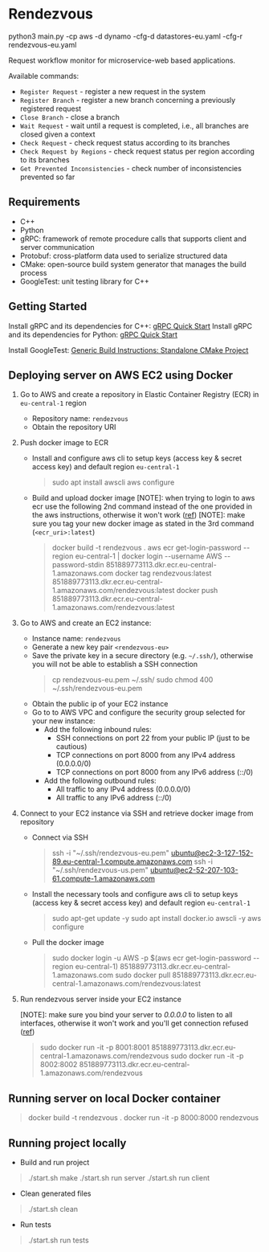 # Rendezvous

python3 main.py -cp aws -d dynamo -cfg-d datastores-eu.yaml -cfg-r rendezvous-eu.yaml

Request workflow monitor for microservice-web based applications.

Available commands:

- `Register Request` - register a new request in the system
- `Register Branch` - register a new branch concerning a previously registered request
- `Close Branch` - close a branch
- `Wait Request` - wait until a request is completed, i.e., all branches are closed given a context
- `Check Request` - check request status according to its branches
- `Check Request by Regions` - check request status per region according to its branches
- `Get Prevented Inconsistencies` - check number of inconsistencies prevented so far

## Requirements

- C++
- Python
- gRPC: framework of remote procedure calls that supports client and server communication
- Protobuf: cross-platform data used to serialize structured data
- CMake: open-source build system generator that manages the build process
- GoogleTest: unit testing library for C++

## Getting Started

Install gRPC and its dependencies for C++: [gRPC Quick Start](https://grpc.io/docs/languages/cpp/quickstart/#install-grpc)
Install gRPC and its dependencies for Python: [gRPC Quick Start](https://grpc.io/docs/languages/python/quickstart/)

Install GoogleTest: [Generic Build Instructions: Standalone CMake Project](https://github.com/google/googletest/blob/main/googletest/README.md#standalone-cmake-project)

## Deploying server on AWS EC2 using Docker

1. Go to AWS and create a repository in Elastic Container Registry (ECR) in `eu-central-1` region
    - Repository name: `rendezvous`
    - Obtain the repository URI

2. Push docker image to ECR
    - Install and configure aws cli to setup keys (access key & secret access key) and default region `eu-central-1`
        > sudo apt install awscli
        > aws configure
    - Build and upload docker image
    [NOTE]: when trying to login to aws ecr use the following 2nd command instead of the one provided in the aws instructions, otherwise it won't work ([ref](https://stackoverflow.com/questions/60583847/aws-ecr-saying-cannot-perform-an-interactive-login-from-a-non-tty-device-after))
    [NOTE]: make sure you tag your new docker image as stated in the 3rd command (`<ecr_uri>:latest`)
        > docker build -t rendezvous .
        > aws ecr get-login-password --region eu-central-1 | docker login --username AWS --password-stdin 851889773113.dkr.ecr.eu-central-1.amazonaws.com
        > docker tag rendezvous:latest 851889773113.dkr.ecr.eu-central-1.amazonaws.com/rendezvous:latest
        > docker push 851889773113.dkr.ecr.eu-central-1.amazonaws.com/rendezvous:latest

3. Go to AWS and create an EC2 instance:
    - Instance name: `rendezvous`
    - Generate a new key pair `<rendezvous-eu>`
    - Save the private key in a secure directory (e.g. `~/.ssh/`), otherwise you will not be able to establish a SSH connection
        > cp rendezvous-eu.pem ~/.ssh/
        > sudo chmod 400 ~/.ssh/rendezvous-eu.pem
    - Obtain the public ip of your EC2 instance
    - Go to to AWS VPC and configure the security group selected for your new instance:
      - Add the following inbound rules:
        - SSH connections on port 22 from your public IP (just to be cautious)
        - TCP connections on port 8000 from any IPv4 address (0.0.0.0/0)
        - TCP connections on port 8000 from any IPv6 address (::/0)
      - Add the following outbound rules:
        - All traffic to any IPv4 address (0.0.0.0/0)
        - All traffic to any IPv6 address (::/0)

4. Connect to your EC2 instance via SSH and retrieve docker image from repository
    - Connect via SSH
        > ssh -i "~/.ssh/rendezvous-eu.pem" ubuntu@ec2-3-127-152-89.eu-central-1.compute.amazonaws.com
        > ssh -i "~/.ssh/rendezvous-us.pem" ubuntu@ec2-52-207-103-61.compute-1.amazonaws.com
    - Install the necessary tools and configure aws cli to setup keys (access key & secret access key) and default region `eu-central-1`
        > sudo apt-get update -y
        > sudo apt install docker.io awscli -y
        > aws configure
    - Pull the docker image
        > sudo docker login -u AWS -p $(aws ecr get-login-password --region eu-central-1) 851889773113.dkr.ecr.eu-central-1.amazonaws.com
        > sudo docker pull 851889773113.dkr.ecr.eu-central-1.amazonaws.com/rendezvous:latest

5. Run rendezvous server inside your EC2 instance

    [NOTE]: make sure you bind your server to *0.0.0.0* to listen to all interfaces, otherwise it won't work and you'll get connection refused ([ref](https://pythonspeed.com/articles/docker-connection-refused/))

    > sudo docker run -it -p 8001:8001 851889773113.dkr.ecr.eu-central-1.amazonaws.com/rendezvous
    > sudo docker run -it -p 8002:8002 851889773113.dkr.ecr.eu-central-1.amazonaws.com/rendezvous

## Running server on local Docker container

> docker build -t rendezvous .
> docker run -it -p 8000:8000 rendezvous

## Running project locally

- Build and run project

> ./start.sh make
> ./start.sh run server
> ./start.sh run client

- Clean generated files

> ./start.sh clean

- Run tests
  
> ./start.sh run tests